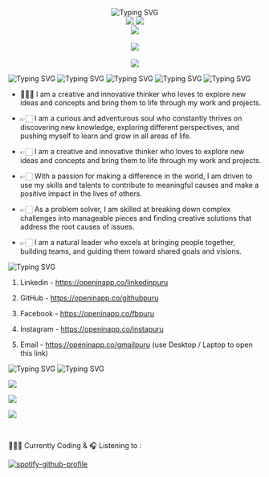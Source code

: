 <p align="center">
    <img src="https://readme-typing-svg.demolab.com?font=Calibri&size=24&duration=1000&pause=300&multiline=true&width=500&height=120&lines=Purushottam+Anand;Data+Scientist+%7C+AI+Engineer+%7C+Robotics;AI+%7C+Machine+Learning+%7C+Computer+Vision" alt="Typing SVG" />
<br/>

<a href="https://www.linkedin.com/in/creativepurus/">
    <img src="https://img.shields.io/badge/-Linkedin-blue?style=social&logo=linkedin">
</a> 

<a href="https://openinapp.co/cvpuru">
    <img src="https://img.shields.io/badge/Resume-blue?style=social&logo=adobe">
</a> <br>

<a href="mailto:creativepurus@gmail.com">
    <img src="https://img.shields.io/badge/Gmail-red?style=social&logo=gmail&logoColor=red">
</a> 

<br>
<!-- <a href="">
    <img src="https://img.shields.io/badge/Website-The_Viral_Section-red?style=social&logo=wordpress">
</a>
<a href='https://scholar.google.com/citations?user=' target="_blank">
    <img alt='GoogleScholar' src='https://img.shields.io/badge/Scholar-100000?style=flat&logo=GoogleScholar&logoColor=white&&color=0181FF'>
</a> 
<a href="https://pypi.org/user/creativepurus/">
    <img src="https://img.shields.io/badge/PyPi-creativepurus-blue?style=flat-square&logo=pypi&logoColor=white">
</a> -->
<br/>

<a href="https://github.com/creativepurus">
    <img src="https://github-stats-alpha.vercel.app/api?username=creativepurus&cc=22272e&tc=37BCF6&ic=fff&bc=0000">
</a> <br> <br/>

<a href="https://github.com/creativepurus?tab=repositories">
    <img src="https://github-readme-stats.vercel.app/api?username=creativepurus&show_icons=true&count_private=true&show_icons=true&hide_border=true&hide_title=false&card_width=300px&hide_rank=false&bg_color=nightowl">
</a>


</p>

<img src="https://readme-typing-svg.demolab.com?font=Calibri&size=20&duration=2000&pause=1000&multiline=true&width=500&height=30&lines=Hi,+I+am+Purushottam+:)" alt="Typing SVG" />

<img src="https://readme-typing-svg.demolab.com?font=Calibri&size=20&duration=2000&pause=1000&multiline=true&width=500&height=30&lines=I+am+interested+in+AI,+ML,+Data+Science,+Robotics" alt="Typing SVG" />

<img src="https://readme-typing-svg.demolab.com?font=Calibri&size=30&duration=1500&pause=1000&multiline=true&width=1200&height=50&lines=I+am+looking+to+collaborate+on+the+topics+related+to+AI,+ML,+Robotics" alt="Typing SVG" />

<img src="https://readme-typing-svg.demolab.com?font=Calibri&size=30&duration=2000&pause=2000&multiline=true&width=1200&height=100&lines=I+am+currently+learning+Machine+Learning,+Data+Science,+Artificial+Intelligence+and+Robotics" alt="Typing SVG" />

<img src="https://readme-typing-svg.demolab.com?font=Calibri&size=20&duration=2000&pause=2000&multiline=true&width=500&height=30&lines=ABOUT+ME+:" alt="Typing SVG" />

* 👨🏻‍💻 I am a creative and innovative thinker who loves to explore new ideas and concepts and bring them to life through my work and projects.


* 👉🏻 I am a curious and adventurous soul who constantly thrives on discovering new knowledge, exploring different perspectives, and pushing myself to learn and grow in all areas of life.


* 👉🏻 I am a creative and innovative thinker who loves to explore new ideas and concepts and bring them to life through my work and projects.


* 👉🏻 With a passion for making a difference in the world, I am driven to use my skills and talents to contribute to meaningful causes and make a positive impact in the lives of others.


* 👉🏻 As a problem solver, I am skilled at breaking down complex challenges into manageable pieces and finding creative solutions that address the root causes of issues.


* 👉🏻 I am a natural leader who excels at bringing people together, building teams, and guiding them toward shared goals and visions.

<img src="https://readme-typing-svg.demolab.com?font=Calibri&size=20&duration=2000&pause=1000&multiline=true&width=500&height=30&lines=How+to+reach+me+-+Social+Links+:+" alt="Typing SVG" />

1. Linkedin - https://openinapp.co/linkedinpuru


2. GitHub - https://openinapp.co/githubpuru


3. Facebook - https://openinapp.co/fbpuru


4. Instagram - https://openinapp.co/instapuru


5. Email - https://openinapp.co/gmailpuru   (use Desktop / Laptop to open this link)

<img src="https://readme-typing-svg.demolab.com?font=Calibri&size=25&duration=2000&pause=1000&multiline=true&width=500&height=70&lines=EXPLORE+MORE+ON+MY+PROFILE+BELOW+:+" alt="Typing SVG" />

<img src="https://readme-typing-svg.demolab.com?font=Calibri&size=25&duration=2000&pause=1000&multiline=true&width=500&height=30&lines=MY+GITHUB+STATS" alt="Typing SVG" />

![](http://github-profile-summary-cards.vercel.app/api/cards/profile-details?username=creativepurus&theme=nightowl)

![](http://github-profile-summary-cards.vercel.app/api/cards/repos-per-language?username=creativepurus&theme=nightowl)

![](http://github-profile-summary-cards.vercel.app/api/cards/most-commit-language?username=creativepurus&theme=nightowl)

<br>

👨🏻‍💻 Currently Coding & 🎧 Listening to :

[![spotify-github-profile](https://spotify-github-profile.vercel.app/api/view?uid=11159336621&cover_image=true&theme=novatorem&show_offline=false&bar_color=53b14f&bar_color_cover=false)](https://open.spotify.com/user/31xlitivfce4cu3wd4dglpn6xem4)
